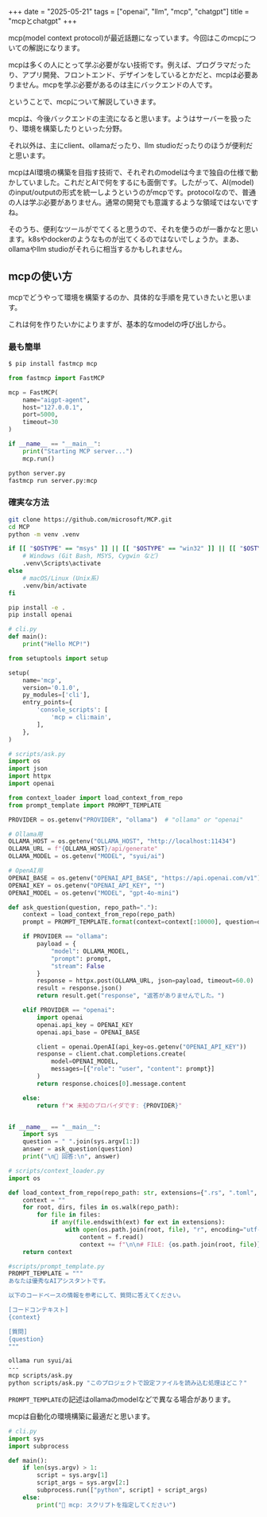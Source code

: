 +++
date = "2025-05-21"
tags = ["openai", "llm", "mcp", "chatgpt"]
title = "mcpとchatgpt"
+++

mcp(model context protocol)が最近話題になっています。今回はこのmcpについての解説になります。

mcpは多くの人にとって学ぶ必要がない技術です。例えば、プログラマだったり、アプリ開発、フロントエンド、デザインをしているとかだと、mcpは必要ありません。mcpを学ぶ必要があるのは主にバックエンドの人です。

ということで、mcpについて解説していきます。

mcpは、今後バックエンドの主流になると思います。ようはサーバーを扱ったり、環境を構築したりといった分野。

それ以外は、主にclient、ollamaだったり、llm studioだったりのほうが便利だと思います。

mcpはAI環境の構築を目指す技術で、それぞれのmodelは今まで独自の仕様で動かしていました。これだとAIで何をするにも面倒です。したがって、AI(model)のinput/outputの形式を統一しようというのがmcpです。protocolなので、普通の人は学ぶ必要がありません。通常の開発でも意識するような領域ではないですね。

そのうち、便利なツールがでてくると思うので、それを使うのが一番かなと思います。k8sやdockerのようなものが出てくるのではないでしょうか。まあ、ollamaやllm studioがそれらに相当するかもしれません。

## mcpの使い方

mcpでどうやって環境を構築するのか、具体的な手順を見ていきたいと思います。

これは何を作りたいかによりますが、基本的なmodelの呼び出しから。

### 最も簡単

```sh
$ pip install fastmcp mcp
```

```py:server.py
from fastmcp import FastMCP

mcp = FastMCP(
    name="aigpt-agent",
    host="127.0.0.1",
    port=5000,
    timeout=30
)

if __name__ == "__main__":
    print("Starting MCP server...")
    mcp.run()
```

```sh
python server.py
fastmcp run server.py:mcp
```

### 確実な方法

```sh
git clone https://github.com/microsoft/MCP.git
cd MCP
python -m venv .venv

if [[ "$OSTYPE" == "msys" ]] || [[ "$OSTYPE" == "win32" ]] || [[ "$OSTYPE" == "cygwin" ]]; then
    # Windows (Git Bash, MSYS, Cygwin など)
    .venv\Scripts\activate
else
    # macOS/Linux (Unix系)
    .venv/bin/activate
fi

pip install -e .
pip install openai
```

```py:cli.py
# cli.py
def main():
    print("Hello MCP!")
```

```py:setup.py
from setuptools import setup

setup(
    name='mcp',
    version='0.1.0',
    py_modules=['cli'],
    entry_points={
        'console_scripts': [
            'mcp = cli:main',
        ],
    },
)
```

```py:scripts/ask.py
# scripts/ask.py
import os
import json
import httpx
import openai

from context_loader import load_context_from_repo
from prompt_template import PROMPT_TEMPLATE

PROVIDER = os.getenv("PROVIDER", "ollama")  # "ollama" or "openai"

# Ollama用
OLLAMA_HOST = os.getenv("OLLAMA_HOST", "http://localhost:11434")
OLLAMA_URL = f"{OLLAMA_HOST}/api/generate"
OLLAMA_MODEL = os.getenv("MODEL", "syui/ai")

# OpenAI用
OPENAI_BASE = os.getenv("OPENAI_API_BASE", "https://api.openai.com/v1")
OPENAI_KEY = os.getenv("OPENAI_API_KEY", "")
OPENAI_MODEL = os.getenv("MODEL", "gpt-4o-mini")

def ask_question(question, repo_path="."):
    context = load_context_from_repo(repo_path)
    prompt = PROMPT_TEMPLATE.format(context=context[:10000], question=question)

    if PROVIDER == "ollama":
        payload = {
            "model": OLLAMA_MODEL,
            "prompt": prompt,
            "stream": False
        }
        response = httpx.post(OLLAMA_URL, json=payload, timeout=60.0)
        result = response.json()
        return result.get("response", "返答がありませんでした。")

    elif PROVIDER == "openai":
        import openai
        openai.api_key = OPENAI_KEY
        openai.api_base = OPENAI_BASE

        client = openai.OpenAI(api_key=os.getenv("OPENAI_API_KEY"))
        response = client.chat.completions.create(
            model=OPENAI_MODEL,
            messages=[{"role": "user", "content": prompt}]
        )
        return response.choices[0].message.content

    else:
        return f"❌ 未知のプロバイダです: {PROVIDER}"


if __name__ == "__main__":
    import sys
    question = " ".join(sys.argv[1:])
    answer = ask_question(question)
    print("\n🧠 回答:\n", answer)
```

```py:scripts/context_loader.py
# scripts/context_loader.py
import os

def load_context_from_repo(repo_path: str, extensions={".rs", ".toml", ".md"}) -> str:
    context = ""
    for root, dirs, files in os.walk(repo_path):
        for file in files:
            if any(file.endswith(ext) for ext in extensions):
                with open(os.path.join(root, file), "r", encoding="utf-8", errors="ignore") as f:
                    content = f.read()
                    context += f"\n\n# FILE: {os.path.join(root, file)}\n{content}"
    return context
```

```py:scripts/prompt_template.py
#scripts/prompt_template.py
PROMPT_TEMPLATE = """
あなたは優秀なAIアシスタントです。

以下のコードベースの情報を参考にして、質問に答えてください。

[コードコンテキスト]
{context}

[質問]
{question}
"""
```

```sh
ollama run syui/ai
---
mcp scripts/ask.py
python scripts/ask.py "このプロジェクトで設定ファイルを読み込む処理はどこ？"
```

`PROMPT_TEMPLATE`の記述はollamaのmodelなどで異なる場合があります。

mcpは自動化の環境構築に最適だと思います。

```py:cli.py
# cli.py
import sys
import subprocess

def main():
    if len(sys.argv) > 1:
        script = sys.argv[1]
        script_args = sys.argv[2:]
        subprocess.run(["python", script] + script_args)
    else:
        print("🧠 mcp: スクリプトを指定してください")
```
